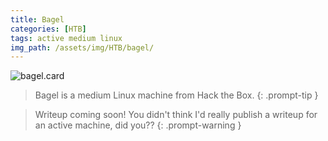 ```yaml
---
title: Bagel
categories: [HTB]
tags: active medium linux
img_path: /assets/img/HTB/bagel/
---
```


![bagel.card](Bagel.png)

> Bagel is a medium Linux machine from Hack the Box. 
{: .prompt-tip }

> Writeup coming soon! You didn't think I'd really publish a writeup for an active machine, did you??
{: .prompt-warning }